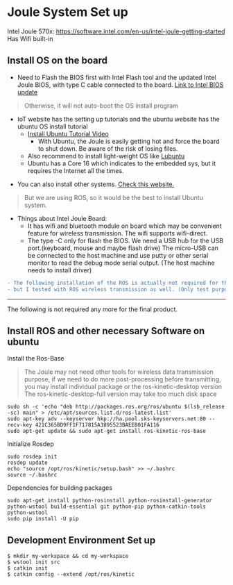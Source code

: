 # Joule System Set up

Intel Joule 570x:
https://software.intel.com/en-us/intel-joule-getting-started
Has Wifi built-in

## Install OS on the board
* Need to Flash the BIOS first with Intel Flash tool and the updated Intel Joule BIOS, with type C cable connected to the board. [Link to Intel BIOS update](https://software.intel.com/en-us/node/721469)
> Otherwise, it will not auto-boot the OS install program
* IoT website has the setting up tutorials and the ubuntu website has the ubuntu OS install tutorial
  - [Install Ubuntu Tutorial Video](https://software.intel.com/en-us/videos/installing-ubuntu-on-the-intel-joule-compute-module)
    - With Ubuntu, the Joule is easily getting hot and force the board to shut down. Be aware of the risk of losing files.
  - Also recommend to install light-weight OS like [Lubuntu](https://docs.lubuntu.net/)
  - Ubuntu has a Core 16 which indicates to the embedded sys, but it requires the Internet all the times. 
- You can also install other systems. [Check this website.](https://software.intel.com/en-us/choosing-among-oses)
> But we are using ROS, so it would be the best to install Ubuntu system.
* Things about Intel Joule Board:
  - It has wifi and bluetooth module on board which may be convenient feature for wireless transmission. The wifi supports wifi-direct.
  - The type -C only for flash the BIOS. We need a USB hub for the USB port.(keyboard, mouse and maybe flash drive) The micro-USB can be connected to the host machine and use putty or other serial monitor to read the debug mode serial output. (The host machine needs to install driver)
```diff
- The following installation of the ROS is actually not required for the final product, 
- but I tested with ROS wireless transmission as well. (Only test purpose, not recommended to install)
```

------
The following is not required any more for the final product.
  ## Install ROS and other necessary Software on ubuntu

Install the Ros-Base
> The Joule may not need other tools for wireless data transmission purpose, if we need to do more post-processing before transmitting, you may install individual package or the  ros-kinetic-desktop version
The ros-kinetic-desktop-full version may take too much disk space

```
sudo sh -c 'echo "deb http://packages.ros.org/ros/ubuntu $(lsb_release -sc) main" > /etc/apt/sources.list.d/ros-latest.list'
sudo apt-key adv --keyserver hkp://ha.pool.sks-keyservers.net:80 --recv-key 421C365BD9FF1F717815A3895523BAEEB01FA116
sudo apt-get update && sudo apt-get install ros-kinetic-ros-base
```
Initialize Rosdep
```
sudo rosdep init
rosdep update
echo "source /opt/ros/kinetic/setup.bash" >> ~/.bashrc
source ~/.bashrc
```
Dependencies for building packages
```
sudo apt-get install python-rosinstall python-rosinstall-generator python-wstool build-essential git python-pip python-catkin-tools python-wstool
sudo pip install -U pip
```
## Development Environment Set up
```
$ mkdir my-workspace && cd my-workspace
$ wstool init src
$ catkin init
$ catkin config --extend /opt/ros/kinetic

```

